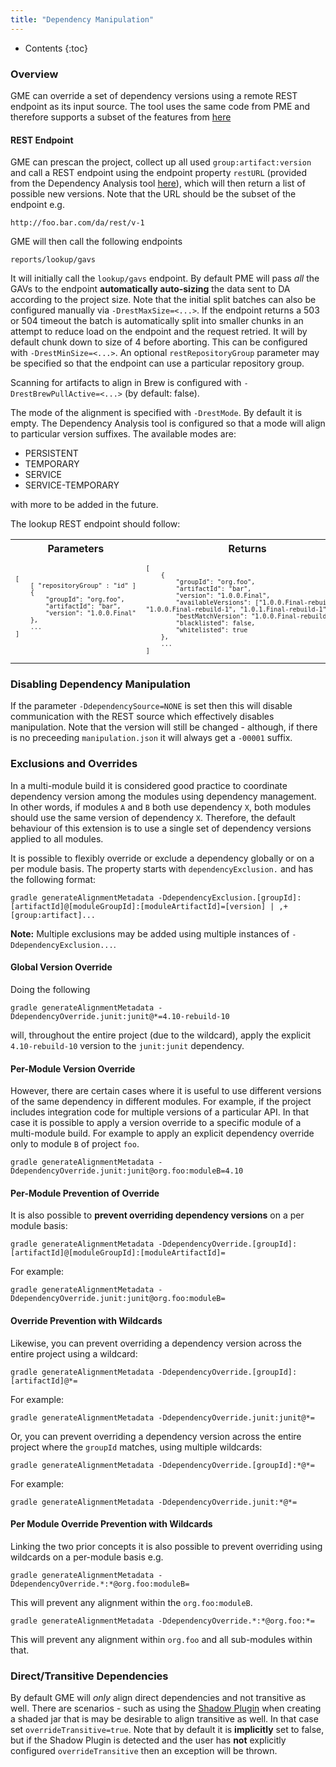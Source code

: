 ```yaml
---
title: "Dependency Manipulation"
---
```


* Contents
{:toc}

### Overview

GME can override a set of dependency versions using a remote REST endpoint as its input source. The tool uses the same code from PME and therefore supports a subset of the features from [here](https://release-engineering.github.io/pom-manipulation-ext/guide/dep-manip.html)


#### REST Endpoint

GME can prescan the project, collect up all used `group:artifact:version` and call a REST endpoint using the endpoint property `restURL` (provided from the Dependency Analysis tool [here](https://github.com/project-ncl/dependency-analysis)), which will then return a list of possible new versions. Note that the URL should be the subset of the endpoint e.g.

    http://foo.bar.com/da/rest/v-1

GME will then call the following endpoints

    reports/lookup/gavs

It will initially call the `lookup/gavs` endpoint. By default PME will pass *all* the GAVs to the endpoint **automatically auto-sizing** the data sent to DA according to the project size. Note that the initial split batches can also be configured manually via `-DrestMaxSize=<...>`. If the endpoint returns a 503 or 504 timeout the batch is automatically split into smaller chunks in an attempt to reduce load on the endpoint and the request retried. It will by default chunk down to size of 4 before aborting. This can be configured with `-DrestMinSize=<...>`. An optional `restRepositoryGroup` parameter may be specified so that the endpoint can use a particular repository group.

Scanning for artifacts to align in Brew is configured with `-DrestBrewPullActive=<...>` (by default: false).

The mode of the alignment is specified with `-DrestMode`. By default it is empty. The Dependency Analysis tool is configured so that a mode will align to particular version suffixes. The available modes are:

- PERSISTENT
- TEMPORARY
- SERVICE
- SERVICE-TEMPORARY

with more to be added in the future.

The lookup REST endpoint should follow:


<table>
<tr>
   <th id="Parameters">Parameters</th>
   <th id="Returns">Returns</th>
</tr>
<tr>
<td>
   <pre lang="xml" style="font-size: 10px">
[
    [ "repositoryGroup" : "id" ]
    {
        "groupId": "org.foo",
        "artifactId": "bar",
        "version": "1.0.0.Final"
    },
    ...
]
    </pre>
</td>
<td>
  <pre lang="xml" style="font-size: 10px">
[
    {
        "groupId": "org.foo",
        "artifactId": "bar",
        "version": "1.0.0.Final",
        "availableVersions": ["1.0.0.Final-rebuild-2",
"1.0.0.Final-rebuild-1", "1.0.1.Final-rebuild-1"],
        "bestMatchVersion": "1.0.0.Final-rebuild-2",
        "blacklisted": false,
        "whitelisted": true
    },
    ...
]  </pre>
</td>
</tr>
</table>

### Disabling Dependency Manipulation

If the parameter `-DdependencySource=NONE` is set then this will disable communication with the REST source which effectively disables manipulation. Note that the version will still be changed - although, if there is no preceeding `manipulation.json` it will always get a `-00001` suffix.

### Exclusions and Overrides


In a multi-module build it is considered good practice to coordinate dependency version among the modules using dependency management.
In other words, if modules `A` and `B` both use dependency `X`, both modules should use the same version of dependency `X`.
Therefore, the default behaviour of this extension is to use a single set of dependency versions applied to all modules.

It is possible to flexibly override or exclude a dependency globally or on a per module basis. The property starts with `dependencyExclusion.` and has the following format:

    gradle generateAlignmentMetadata -DdependencyExclusion.[groupId]:[artifactId]@[moduleGroupId]:[moduleArtifactId]=[version] | ,+[group:artifact]...


**Note:** Multiple exclusions may be added using multiple instances of `-DdependencyExclusion...`.


#### Global Version Override

Doing the following

    gradle generateAlignmentMetadata -DdependencyOverride.junit:junit@*=4.10-rebuild-10

will, throughout the entire project (due to the wildcard), apply the explicit `4.10-rebuild-10` version to the `junit:junit` dependency.


#### Per-Module Version Override

However, there are certain cases where it is useful to use different versions of the same dependency in different modules. For example, if the project includes integration code for multiple versions of a particular API. In that case it is possible to apply a version override to a specific module of a multi-module build. For example to apply an explicit dependency override only to module `B` of project `foo`.

    gradle generateAlignmentMetadata -DdependencyOverride.junit:junit@org.foo:moduleB=4.10


#### Per-Module Prevention of Override

It is also possible to **prevent overriding dependency versions** on a per module basis:

    gradle generateAlignmentMetadata -DdependencyOverride.[groupId]:[artifactId]@[moduleGroupId]:[moduleArtifactId]=

For example:

    gradle generateAlignmentMetadata -DdependencyOverride.junit:junit@org.foo:moduleB=

#### Override Prevention with Wildcards

Likewise, you can prevent overriding a dependency version across the entire project using a wildcard:

    gradle generateAlignmentMetadata -DdependencyOverride.[groupId]:[artifactId]@*=

For example:

    gradle generateAlignmentMetadata -DdependencyOverride.junit:junit@*=

Or, you can prevent overriding a dependency version across the entire project where the `groupId` matches, using multiple wildcards:

    gradle generateAlignmentMetadata -DdependencyOverride.[groupId]:*@*=

For example:

    gradle generateAlignmentMetadata -DdependencyOverride.junit:*@*=

#### Per Module Override Prevention with Wildcards

Linking the two prior concepts it is also possible to prevent overriding using wildcards on a per-module basis e.g.

    gradle generateAlignmentMetadata -DdependencyOverride.*:*@org.foo:moduleB=

This will prevent any alignment within the `org.foo:moduleB`.

    gradle generateAlignmentMetadata -DdependencyOverride.*:*@org.foo:*=

This will prevent any alignment within `org.foo` and all sub-modules within that.

### Direct/Transitive Dependencies

By default GME will _only_ align direct dependencies and not transitive as well. There are scenarios - such as using the [Shadow Plugin](https://github.com/johnrengelman/shadow) when creating a shaded jar that is may be desirable to align transitive as well. In that case set `overrideTransitive=true`. Note that by default it is **implicitly** set to false, but if the Shadow Plugin is detected and the user has **not** explicitly configured `overrideTransitive` then an exception will be thrown.
